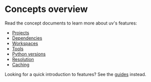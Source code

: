 # Concepts overview

Read the concept documents to learn more about uv's features:

- [Projects](./projects.md)
- [Dependencies](./dependencies.md)
- [Workspaces](./workspaces.md)
- [Tools](./tools.md)
- [Python versions](./python-versions.md)
- [Resolution](./resolution.md)
- [Caching](./cache.md)

Looking for a quick introduction to features? See the [guides](../guides/index.md) instead.
